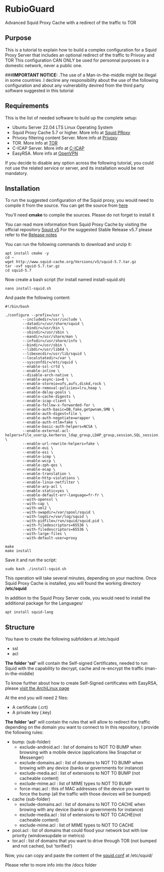 # RubioGuard
Advanced Squid Proxy Cache with a redirect of the traffic to TOR

## Purpose

This is a tutorial to explain how to build a complex configuration for a Squid Proxy Server that includes an optional redirect of the traffic to Privoxy and TOR
This configuration CAN ONLY be used for personnal purposes in a domestic network, never a public one.

###**IMPORTANT NOTICE:**
.The use of a Man-in-the-middle might be illegal in some countries
.I decline any responsibility about the use of the following configuration and about any vulnerability devired from the third party software suggested in this tutorial

## Requirements

This is the list of needed software to build up the complete setup:

- Ubuntu Server 22.04 LTS Linux Operating System
- Squid Proxy Cache 5.7 or higher. More info at [Squid PRoxy](http://www.squid-cache.org/)
- Privoxy filtering content Server. More info at [Privoxy](https://www.privoxy.org/)
- TOR. More info at [TOR](https://packages.ubuntu.com/jammy/tor)
- C-ICAP Server. More info at [C-ICAP](https://c-icap.sourceforge.net/)
- EasyRSA. More info at [OpenVPN](https://github.com/OpenVPN/easy-rsa)

If you decide to disable any option across the following tutorial, you could not use the related service or server, and its installation would be not mandatory.

## Installation

To run the suggested configuration of the Squid proxy, you would need to compile it from the source.
You can get the source from [here](http://www.squid-cache.org/Versions/v5/squid-5.7.tar.gz)

You'll need **cmake** to compile the sources. Please do not forget to install it

You can read more information from Squid Proxy Cache by visiting the official repository [Squid v5](http://www.squid-cache.org/Versions/v5/)
For the suggested Stable Release v5.7 please refer to the [Release notes](http://www.squid-cache.org/Versions/v5/squid-5.7-RELEASENOTES.html)

You can run the following commands to download and unzip it:
```
apt install cmake -y
cd ~
wget http://www.squid-cache.org/Versions/v5/squid-5.7.tar.gz
tar -xvf squid-5.7.tar.gz
cd squid-5.7
```

Now create a bash script (for install named install-squid.sh) 

```
nano install-squid.sh
```

And paste the following content:

```
#!/bin/bash
 
./configure --prefix=/usr \
        --includedir=/usr/include \
        --datadir=/usr/share/squid \
        --bindir=/usr/bin \
        --sbindir=/usr/sbin \
        --mandir=/usr/share/man \
        --infodir=/usr/share/info \
        --bindir=/usr/sbin \
        --libdir=/usr/lib64 \
        --libexecdir=/usr/lib/squid \
        --localstatedir=/var \
        --sysconfdir=/etc/squid \
        --enable-ssl-crtd \
        --enable-inline \
        --disable-arch-native \
        --enable-async-io=8 \
        --enable-storeio=ufs,aufs,diskd,rock \
        --enable-removal-policies=lru,heap \
        --enable-delay-pools \
        --enable-cache-digests \
        --enable-icap-client \
        --enable-follow-x-forwarded-for \
        --enable-auth-basic=DB,fake,getpwnam,SMB \
        --enable-auth-digest=file \
        --enable-auth-negotiate=wrapper \
        --enable-auth-ntlm=fake \
        --enable-basic-auth-helpers=NCSA \
        --enable-external-acl-helpers=file_userip,kerberos_ldap_group,LDAP_group,session,SQL_session,time_quota,unix_group,wbinfo_group \
        --enable-url-rewrite-helpers=fake \
        --enable-eui \
        --enable-esi \
        --enable-icmp \
        --enable-wccp \
        --enable-zph-qos \
        --enable-ecap \
        --enable-translation \
        --enable-http-violations \
        --enable-linux-netfilter \
        --enable-arp-acl \
        --enable-static=yes \
        --enable-default-err-language=fr-fr \
        --with-openssl \
        --with-cap \
        --with-xml2 \
        --with-swapdir=/var/spool/squid \
        --with-logdir=/var/log/squid \
        --with-pidfile=/run/squid/squid.pid \
        --with-filedescriptors=65536 \
        --with-filedescriptors=65536 \
        --with-large-files \
        --with-default-user=proxy 

make 
make install  
```

Save it and run the script:

```
sudo bash ./install-squid.sh
```

This operation will take several minutes, depending on your machine.
Once Squid Proxy Cache is installed, you will found the working directory **/etc/squid**

In addition to the Squid Proxy Server code, you would need to install the additional package for the Languages/
```
apt install squid-lang
```

## Structure

You have to create the following subfolders at /etc/squid
- ssl
- acl

**The folder 'ssl'** will contain the Self-signed Certificates, needed to run Squid with the capability to decrypt, cache and re-encrypt the traffic (man-in-the-middle)

To know further about how to create Self-Signed certificates with EasyRSA, please [visit the ArchiLinux page](https://wiki.archlinux.org/title/Easy-RSA)

At the end you will need 2 files:

- A certificate (.crt)
- A private key (.key)

**The folder 'acl'** will contain the rules that will allow to redirect the traffic depending on the domain you want to connect to
In this repository, I provide the following rules:

- bump: (sub-folder)
  - exclude-android.acl : list of domains to NOT TO BUMP when browsing with a mobile device (applications like Snapchat or Messenger)
  - exclude-domains.acl : list of domains to NOT TO BUMP when browing with any device (banks or governments for instance)
  - exclude-media.acl : list of extensions to NOT TO BUMP (not cacheable content)
  - exclude-mime.acl : list of MIME types to NOT TO BUMP
  - force-mac.acl : this of MAC addresses of the device you want to force the bump (all the traffic with those devices will be bumped)
- cache (sub-folder)
  - exclude-domains.acl : list of domains to NOT TO CACHE when browing with any device (banks or governments for instance)
  - exclude-media.acl : list of extensions to NOT TO CACHE(not cacheable content)
  - exclude-mime.acl : list of MIME types to NOT TO CACHE
- pool.acl : list of domains that could flood your network but with low priority (windowsupdate or metrics)
- tor.acl : list of domains that you want to drive through TOR (not bumped and not cached, but 'torified')

Now, you can copy and paste the content of the [squid.conf](https://github.com/RubioApps/RubioGuard/blob/main/squid/squid.conf) at /etc/squid/

Please refer to more info into the /docs folder







